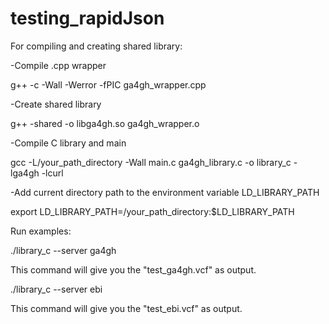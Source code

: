 # testing_rapidJson

For compiling and creating shared library:

-Compile .cpp wrapper

  g++ -c -Wall -Werror -fPIC ga4gh_wrapper.cpp
  
-Create shared library

  g++ -shared -o libga4gh.so ga4gh_wrapper.o
  
-Compile C library and main

  gcc -L/your_path_directory -Wall main.c ga4gh_library.c -o library_c -lga4gh -lcurl
  
-Add current directory path to the environment variable LD_LIBRARY_PATH

  export LD_LIBRARY_PATH=/your_path_directory:$LD_LIBRARY_PATH
  
  
Run examples:

  ./library_c --server ga4gh  
  
This command will give you the "test_ga4gh.vcf" as output.

  ./library_c --server ebi 
  
This command will give you the "test_ebi.vcf" as output.
